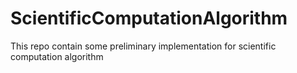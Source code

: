 # ScientificComputationAlgorithm
This repo contain some preliminary implementation for scientific computation algorithm

